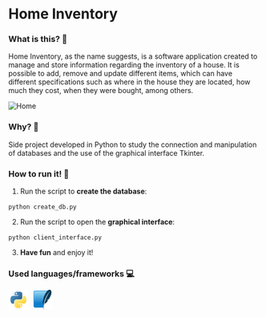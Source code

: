 # Home Inventory

### What is this? 🔎

Home Inventory, as the name suggests, is a software application created to manage and store information regarding the inventory of a house. It is possible to add, remove and update different items, which can have different specifications such as where in the house they are located, how much they cost, when they were bought, among others.

![Home](https://user-images.githubusercontent.com/47954852/189256165-d8f6d201-f87a-4f67-bb7e-28dc9c58b903.png)

### Why? 🤔

Side project developed in Python to study the connection and manipulation of databases and the use of the graphical interface Tkinter.

### How to run it! 🚀

1. Run the script to **create the database**:
```
python create_db.py
```

2. Run the script to open the **graphical interface**:
```
python client_interface.py
```

3. **Have fun** and enjoy it!

### Used languages/frameworks 💻

<div>
  <img src="https://github.com/devicons/devicon/blob/master/icons/python/python-original.svg" title="Python" alt="Python" width="40" height="40"/>&nbsp;
  <img src="https://github.com/devicons/devicon/blob/master/icons/sqlite/sqlite-original.svg" title="SQLite" alt="SQLite" width="40" height="40"/>
</div>

